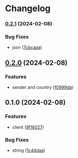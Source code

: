 # Changelog

### [0.2.1](https://www.github.com/brokeyourbike/wizall-api-client-php/compare/v0.2.0...v0.2.1) (2024-02-08)


### Bug Fixes

* json ([7cbcaaa](https://www.github.com/brokeyourbike/wizall-api-client-php/commit/7cbcaaa31786a317b2319b23e0a01bc281afd84a))

## [0.2.0](https://www.github.com/brokeyourbike/wizall-api-client-php/compare/v0.1.0...v0.2.0) (2024-02-08)


### Features

* sender and country ([f0999da](https://www.github.com/brokeyourbike/wizall-api-client-php/commit/f0999da8e411be568b832d4fdb7c196cc6df3b71))

## 0.1.0 (2024-02-08)


### Features

* client ([9f16027](https://www.github.com/brokeyourbike/wizall-api-client-php/commit/9f16027711828ae9d6dffc72d1a69529facc40dc))


### Bug Fixes

* string ([1c44daa](https://www.github.com/brokeyourbike/wizall-api-client-php/commit/1c44daacb983c72bb89450b0c3cbe43a0a6d1402))
